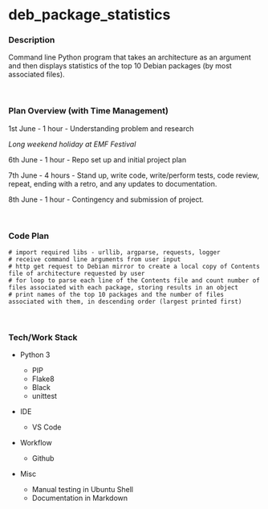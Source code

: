 # deb_package_statistics

### Description
Command line Python program that takes an architecture as an argument and then displays statistics of the top 10 Debian packages (by most associated files).

<br>

### Plan Overview (with Time Management)
1st June - 1 hour - Understanding problem and research

*Long weekend holiday at EMF Festival*

6th June - 1 hour - Repo set up and initial project plan

7th June - 4 hours - Stand up, write code, write/perform tests, code review, repeat, ending with a retro, and any updates to documentation.

8th June - 1 hour - Contingency and submission of project.

<br>

### Code Plan
    # import required libs - urllib, argparse, requests, logger
    # receive command line arguments from user input
    # http get request to Debian mirror to create a local copy of Contents file of architecture requested by user
    # for loop to parse each line of the Contents file and count number of files associated with each package, storing results in an object
    # print names of the top 10 packages and the number of files associated with them, in descending order (largest printed first)

<br>

### Tech/Work Stack

- Python 3
    - PIP
    - Flake8
    - Black
    - unittest

- IDE
    - VS Code

- Workflow
    - Github

- Misc
    - Manual testing in Ubuntu Shell
    - Documentation in Markdown
